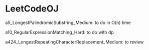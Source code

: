 # LeetCodeOJ
a5_LongestPalindromicSubstring_Medium: to do in O(n) time

a10_RegularExpressionMatching_Hard: to do with dp

a424_LongestRepeatingCharacterReplacement_Medium: to review
